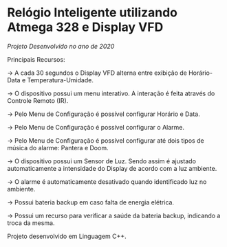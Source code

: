 # Relógio Inteligente utilizando Atmega 328 e Display VFD

*Projeto Desenvolvido no ano de 2020*

Principais Recursos:

-> A cada 30 segundos o Display VFD alterna entre exibição de Horário-Data e Temperatura-Umidade.

-> O dispositivo possui um menu interativo. A interação é feita através do Controle Remoto (IR).

-> Pelo Menu de Configuração é possível configurar Horário e Data.

-> Pelo Menu de Configuração é possível configurar o Alarme.

-> Pelo Menu de Configuração é possível configurar até dois tipos de música do alarme: Pantera e Doom.

-> O dispositivo possui um Sensor de Luz. Sendo assim é ajustado automaticamente a intensidade do Display de acordo com a luz ambiente. 

-> O alarme é automaticamente desativado quando identificado luz no ambiente.

-> Possui bateria backup em caso falta de energia elétrica.

-> Possui um recurso para verificar a saúde da bateria backup, indicando a troca da mesma.


Projeto desenvolvido em Linguagem C++.

